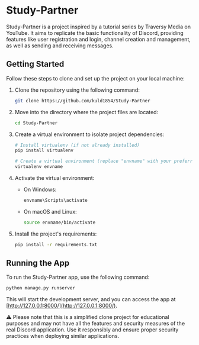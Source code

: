 # Study-Partner

Study-Partner is a project inspired by a tutorial series by Traversy Media on YouTube. It aims to replicate the basic functionality of Discord, providing features like user registration and login, channel creation and management, as well as sending and receiving messages.

## Getting Started

Follow these steps to clone and set up the project on your local machine:

1. Clone the repository using the following command:

   ```bash
   git clone https://github.com/kuld1854/Study-Partner
   ```

2. Move into the directory where the project files are located:

   ```bash
   cd Study-Partner
   ```

3. Create a virtual environment to isolate project dependencies:

   ```bash
   # Install virtualenv (if not already installed)
   pip install virtualenv

   # Create a virtual environment (replace "envname" with your preferred name)
   virtualenv envname
   ```

4. Activate the virtual environment:

   - On Windows:

     ```bash
     envname\Scripts\activate
     ```

   - On macOS and Linux:

     ```bash
     source envname/bin/activate
     ```

5. Install the project's requirements:

   ```bash
   pip install -r requirements.txt
   ```

## Running the App

To run the Study-Partner app, use the following command:

```bash
python manage.py runserver
```

This will start the development server, and you can access the app at [http://127.0.0.1:8000/](http://127.0.0.1:8000/).

⚠ Please note that this is a simplified clone project for educational purposes and may not have all the features and security measures of the real Discord application. Use it responsibly and ensure proper security practices when deploying similar applications.

